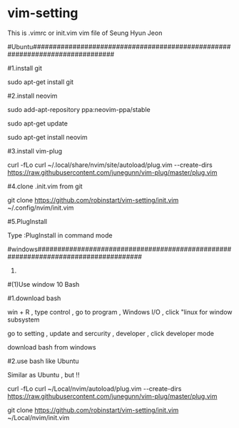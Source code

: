 # vim-setting
This is .vimrc or init.vim vim file of Seung Hyun Jeon

#Ubuntu#############################################################################

#1.install git

sudo apt-get install git

#2.install neovim

sudo add-apt-repository ppa:neovim-ppa/stable 

sudo apt-get update

sudo apt-get install neovim

#3.install vim-plug

curl -fLo curl ~/.local/share/nvim/site/autoload/plug.vim --create-dirs https://raw.githubusercontent.com/junegunn/vim-plug/master/plug.vim 

#4.clone .init.vim from git

git clone https://github.com/robinstart/vim-setting/init.vim ~/.config/nvim/init.vim

#5.PlugInstall

Type :PlugInstall in command mode 

#windows###################################################################################

1.

#(1)Use window 10 Bash

#1.download bash

win + R , type control , go to program , Windows I/O , click "linux for window subsystem 

go to setting , update and sercurity , developer , click developer mode 

download bash from windows 

#2.use bash like Ubuntu

Similar as Ubuntu , but !!

curl -fLo curl ~/Local/nvim/autoload/plug.vim --create-dirs https://raw.githubusercontent.com/junegunn/vim-plug/master/plug.vim

git clone https://github.com/robinstart/vim-setting/init.vim ~/Local/nvim/init.vim






